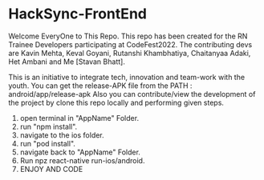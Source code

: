# HackSync-FrontEnd

Welcome EveryOne to This Repo.
This repo has been created for the RN Trainee Developers participating at CodeFest2022.
The contributing devs are Kavin Mehta, Keval Goyani, Rutanshi Khambhatiya, Chaitanyaa Adaki, Het Ambani and Me [Stavan Bhatt].

This is an initiative to integrate tech, innovation and team-work with the youth.
You can get the release-APK file from the PATH : android/app/release-apk
Also you can contribute/view the development of the project by clone this repo locally and performing given steps.
1. open terminal in "AppName" Folder.
2. run "npm install".
3. navigate to the ios folder.
4. run "pod install".
5. navigate back to "AppName" Folder.
6. Run npz react-native run-ios/android.
7. ENJOY AND CODE
